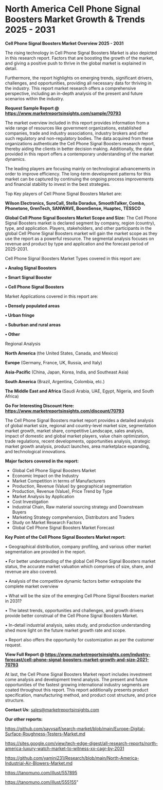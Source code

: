 # North America Cell Phone Signal Boosters Market Growth & Trends 2025 - 2031

<Strong> Cell Phone Signal Boosters Market Overview 2025 - 2031</strong>

The rising technology in Cell Phone Signal Boosters Market is also depicted in this research report. Factors that are boosting the growth of the market, and giving a positive push to thrive in the global market is explained in detail.

Furthermore, the report highlights on emerging trends, significant drivers, challenges, and opportunities, providing all necessary data for thriving in the industry. This report market research offers a comprehensive perspective, including an in-depth analysis of the present and future scenarios within the industry.

<strong>Request Sample Report @ <a href=https://www.marketreportsinsights.com/sample/70793>https://www.marketreportsinsights.com/sample/70793</a></strong>

The market overview included in this report provides information from a wide range of resources like government organizations, established companies, trade and industry associations, industry brokers and other such regulatory and non-regulatory bodies. The data acquired from these organizations authenticate the Cell Phone Signal Boosters research report, thereby aiding the clients in better decision making. Additionally, the data provided in this report offers a contemporary understanding of the market dynamics.

The leading players are focusing mainly on technological advancements in order to improve efficiency. The long-term development patterns for this market can be captured by continuing the ongoing process improvements and financial stability to invest in the best strategies.

Top Key players of Cell Phone Signal Boosters Market are:

<strong>Wilson Electronics, SureCall, Stella Doradus, SmoothTalker, Comba, Phonetone, GrenTech, SANWAVE, BoomSense, Huaptec, TESSCO</strong>

<strong><b>Global Cell Phone Signal Boosters Market Scope and Size:</b></strong>
The Cell Phone Signal Boosters market is declared segment by company, region (country), type, and application. Players, stakeholders, and other participants in the global Cell Phone Signal Boosters market will gain the market scope as they use the report as a powerful resource. The segmental analysis focuses on revenue and product by type and application and the forecast period of 2025-2031.

Cell Phone Signal Boosters Market Types covered in this report are:

<strong>• Analog Signal Boosters

• Smart Signal Booster

• Cell Phone Signal Boosters</strong>

Market Applications covered in this report are:

<strong>• Densely populated areas

• Urban fringe

• Suburban and rural areas

• Other</strong> 

Regional Analysis

<strong>North America</strong> (the United States, Canada, and Mexico)

<strong>Europe</strong> (Germany, France, UK, Russia, and Italy)

<strong>Asia-Pacific</strong> (China, Japan, Korea, India, and Southeast Asia)

<strong>South America</strong> (Brazil, Argentina, Colombia, etc.)

<strong>The Middle East and Africa</strong> (Saudi Arabia, UAE, Egypt, Nigeria, and South Africa)

<strong>Go For Interesting Discount Here: <a href=https://www.marketreportsinsights.com/discount/70793>https://www.marketreportsinsights.com/discount/70793</a></strong>

The Cell Phone Signal Boosters market report provides a detailed analysis of global market size, regional and country-level market size, segmentation market growth, market share, competitive Landscape, sales analysis, impact of domestic and global market players, value chain optimization, trade regulations, recent developments, opportunities analysis, strategic market growth analysis, product launches, area marketplace expanding, and technological innovations.

<strong><b>Major factors covered in the report:</b></strong>
<ul>
  <li>Global Cell Phone Signal Boosters Market </li>
  <li>Economic Impact on the Industry</li>
  <li>Market Competition in terms of Manufacturers</li>
  <li>Production, Revenue (Value) by geographical segmentation</li>
  <li>Production, Revenue (Value), Price Trend by Type</li>
  <li>Market Analysis by Application</li>
  <li>Cost Investigation</li>
  <li>Industrial Chain, Raw material sourcing strategy and Downstream Buyers</li>
  <li>Marketing Strategy comprehension, Distributors and Traders</li>
  <li>Study on Market Research Factors</li>
  <li>Global Cell Phone Signal Boosters Market Forecast</li>
</ul>

<strong><b>Key Point of the Cell Phone Signal Boosters Market report:</b></strong>

• Geographical distribution, company profiling, and various other market segmentation are provided in the report.

• For better understanding of the global Cell Phone Signal Boosters market status, the accurate market valuation which comprises of size, share, and revenue are also covered.

• Analysis of the competitive dynamic factors better extrapolate the complete market overview

• What will be the size of the emerging Cell Phone Signal Boosters market in 2031?

• The latest trends, opportunities and challenges, and growth drivers provide better construal of the Cell Phone Signal Boosters Market.

• In-detail industrial analysis, sales study, and production understanding shed more light on the future market growth rate and scope.

• Report also offers the opportunity for customization as per the customer request.

<strong><b>View Full Report @ <a href=https://www.marketreportsinsights.com/industry-forecast/cell-phone-signal-boosters-market-growth-and-size-2021-70793>https://www.marketreportsinsights.com/industry-forecast/cell-phone-signal-boosters-market-growth-and-size-2021-70793</a></b></strong>


At last, the Cell Phone Signal Boosters Market report includes investment come analysis and development trend analysis. The present and future opportunities of the fastest growing international industry segments are coated throughout this report. This report additionally presents product specification, manufacturing method, and product cost structure, and price structure.

<strong>Contact Us:</strong>
sales@marketreportsinsights.com

<strong>Our other reports:</strong>

<a href=https://github.com/sayysaif/search-market/blob/main/Europe-Digital-Surface-Roughness-Testers-Market.md>https://github.com/sayysaif/search-market/blob/main/Europe-Digital-Surface-Roughness-Testers-Market.md</a>

<a href=https://sites.google.com/view/tech-edge-digest/all-research-reports/north-america-luxury-watch-market-to-witness-xx-cagr-by-2031>https://sites.google.com/view/tech-edge-digest/all-research-reports/north-america-luxury-watch-market-to-witness-xx-cagr-by-2031</a>

<a href=https://github.com/yamini231/Research/blob/main/North-America-Industrial-Air-Blowers-Market.md>https://github.com/yamini231/Research/blob/main/North-America-Industrial-Air-Blowers-Market.md</a>

<a href=https://tanomuno.com/illust/557895>https://tanomuno.com/illust/557895</a>

<a href=https://tanomuno.com/illust/555155>https://tanomuno.com/illust/555155</a>"
